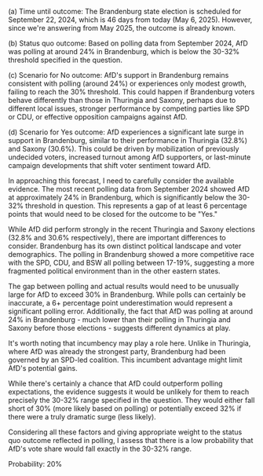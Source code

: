 (a) Time until outcome: The Brandenburg state election is scheduled for September 22, 2024, which is 46 days from today (May 6, 2025). However, since we're answering from May 2025, the outcome is already known.

(b) Status quo outcome: Based on polling data from September 2024, AfD was polling at around 24% in Brandenburg, which is below the 30-32% threshold specified in the question.

(c) Scenario for No outcome: AfD's support in Brandenburg remains consistent with polling (around 24%) or experiences only modest growth, failing to reach the 30% threshold. This could happen if Brandenburg voters behave differently than those in Thuringia and Saxony, perhaps due to different local issues, stronger performance by competing parties like SPD or CDU, or effective opposition campaigns against AfD.

(d) Scenario for Yes outcome: AfD experiences a significant late surge in support in Brandenburg, similar to their performance in Thuringia (32.8%) and Saxony (30.6%). This could be driven by mobilization of previously undecided voters, increased turnout among AfD supporters, or last-minute campaign developments that shift voter sentiment toward AfD.

In approaching this forecast, I need to carefully consider the available evidence. The most recent polling data from September 2024 showed AfD at approximately 24% in Brandenburg, which is significantly below the 30-32% threshold in question. This represents a gap of at least 6 percentage points that would need to be closed for the outcome to be "Yes."

While AfD did perform strongly in the recent Thuringia and Saxony elections (32.8% and 30.6% respectively), there are important differences to consider. Brandenburg has its own distinct political landscape and voter demographics. The polling in Brandenburg showed a more competitive race with the SPD, CDU, and BSW all polling between 17-19%, suggesting a more fragmented political environment than in the other eastern states.

The gap between polling and actual results would need to be unusually large for AfD to exceed 30% in Brandenburg. While polls can certainly be inaccurate, a 6+ percentage point underestimation would represent a significant polling error. Additionally, the fact that AfD was polling at around 24% in Brandenburg - much lower than their polling in Thuringia and Saxony before those elections - suggests different dynamics at play.

It's worth noting that incumbency may play a role here. Unlike in Thuringia, where AfD was already the strongest party, Brandenburg had been governed by an SPD-led coalition. This incumbent advantage might limit AfD's potential gains.

While there's certainly a chance that AfD could outperform polling expectations, the evidence suggests it would be unlikely for them to reach precisely the 30-32% range specified in the question. They would either fall short of 30% (more likely based on polling) or potentially exceed 32% if there were a truly dramatic surge (less likely).

Considering all these factors and giving appropriate weight to the status quo outcome reflected in polling, I assess that there is a low probability that AfD's vote share would fall exactly in the 30-32% range.

Probability: 20%